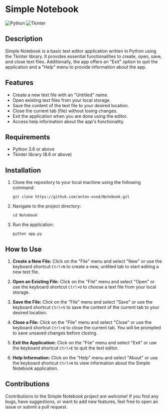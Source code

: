 # Simple Notebook

![Python](https://img.shields.io/badge/Python-3.6%2B-blue)
![Tkinter](https://img.shields.io/badge/Tkinter-8.6%2B-green)

## Description

Simple Notebook is a basic text editor application written in Python using the Tkinter library. It provides essential functionalities to create, open, save, and close text files. Additionally, the app offers an "Exit" option to quit the application and a "Help" menu to provide information about the app.

## Features

- Create a new text file with an "Untitled" name.
- Open existing text files from your local storage.
- Save the content of the text file to your desired location.
- Close the current tab (file) without losing changes.
- Exit the application when you are done using the editor.
- Access help information about the app's functionality.

## Requirements

- Python 3.6 or above
- Tkinter library (8.6 or above)

## Installation

1. Clone the repository to your local machine using the following command:
   ```
   git clone https://github.com/anton-ovod/Notebook.git
   ```

2. Navigate to the project directory:
   ```
   cd Notebook
   ```

3. Run the application:
   ```
   python app.py
   ```

## How to Use

1. **Create a New File:** Click on the "File" menu and select "New" or use the keyboard shortcut `Ctrl+N` to create a new, untitled tab to start editing a new text file.

2. **Open an Existing File:** Click on the "File" menu and select "Open" or use the keyboard shortcut `Ctrl+O` to choose a text file from your local storage.

3. **Save the File:** Click on the "File" menu and select "Save" or use the keyboard shortcut `Ctrl+S` to save the content of the current tab to your desired location.

4. **Close a File:** Click on the "File" menu and select "Close" or use the keyboard shortcut `Ctrl+Q` to close the current tab. You will be prompted to save unsaved changes before closing.

5. **Exit the Application:** Click on the "File" menu and select "Exit" or use the keyboard shortcut `Ctrl+E` to quit the text editor.

6. **Help Information:** Click on the "Help" menu and select "About" or use the keyboard shortcut `Ctrl+H` to view information about the Simple Notebook application.

## Contributions

Contributions to the Simple Notebook project are welcome! If you find any bugs, have suggestions, or want to add new features, feel free to open an issue or submit a pull request.
